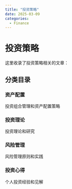 ```yaml
---
title: "投资策略"
date: 2025-03-09
categories:
  - Finance
---
```



# 投资策略

这里收录了投资策略相关的文章：

<!-- more -->

## 分类目录

### 资产配置
投资组合管理和资产配置策略

### 投资理论
投资理论和研究

### 风险管理
风险管理原则和实践

### 投资心得
个人投资经验和见解 